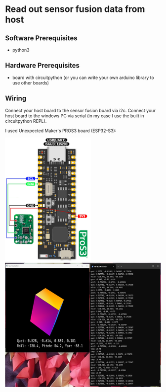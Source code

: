 # Read out sensor fusion data from host

## Software Prerequisites
- python3

## Hardware Prerequisites
- board with circuitpython (or you can write your own arduino library to use other boards)

## Wiring
Connect your host board to the sensor fusion board via i2c.
Connect your host board to the windows PC via serial (in my case I use the built in circuitpython REPL).

I used Unexpected Maker's PROS3 board (ESP32-S3):

<img src="../img/demo_wiring.png" alt="Demo wiring" width="auto" height="400">
<img src="../img/demo.png" alt="Demo" width="auto" height="400">